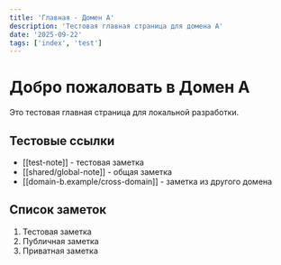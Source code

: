 ```yaml
---
title: 'Главная - Домен A'
description: 'Тестовая главная страница для домена A'
date: '2025-09-22'
tags: ['index', 'test']
---
```


# Добро пожаловать в Домен A

Это тестовая главная страница для локальной разработки.

## Тестовые ссылки

- [[test-note]] - тестовая заметка
- [[shared/global-note]] - общая заметка
- [[domain-b.example/cross-domain]] - заметка из другого домена

## Список заметок

1. Тестовая заметка
2. Публичная заметка
3. Приватная заметка